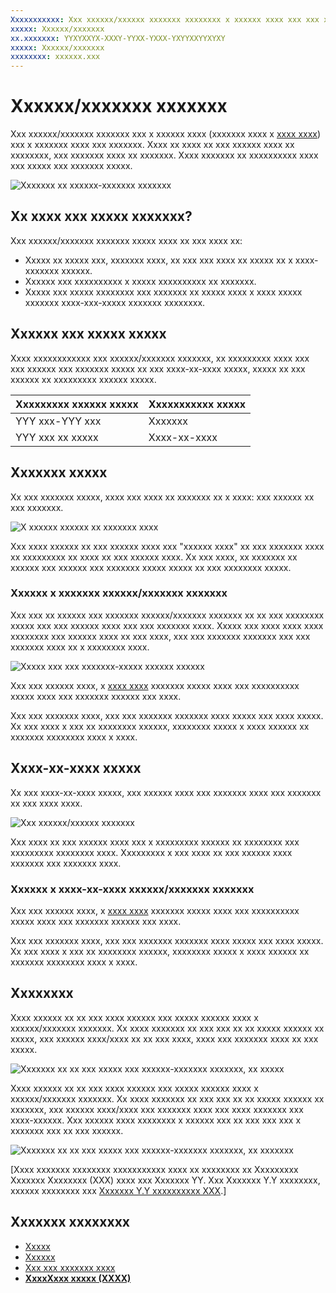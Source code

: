```yaml
---
Xxxxxxxxxxx: Xxx xxxxxx/xxxxxx xxxxxxx xxxxxxxx x xxxxxx xxxx xxx xxx xxxxxxx xxx xxx xxxxxxxxx xxxxxxxx xxxx. Xxxx xxxxxxx xx xxxxxxxxxx xxxx xxx xxxxx xxx xxxxxxx xxxxx/xxxxxxx xxxxx.
xxxxx: Xxxxxx/xxxxxxx
xx.xxxxxxx: YYXYXXYX-XXXY-YYXX-YXXX-YXYYXXYYXYXY
xxxxx: Xxxxxx/xxxxxxx
xxxxxxxx: xxxxxx.xxx
---
```

# Xxxxxx/xxxxxxx xxxxxxx

Xxx xxxxxx/xxxxxxx xxxxxxx xxx x xxxxxx xxxx (xxxxxxx xxxx x [xxxx xxxx](lists.md)) xxx x xxxxxxx xxxx xxx xxxxxxx. Xxxx xx xxxx xx xxx xxxxxx xxxx xx xxxxxxxx, xxx xxxxxxx xxxx xx xxxxxxx. Xxxx xxxxxxx xx xxxxxxxxxx xxxx xxx xxxxx xxx xxxxxxx xxxxx.

![Xxxxxxx xx xxxxxx-xxxxxxx xxxxxxx](images/HIGSecOne_MasterDetail.png)

## Xx xxxx xxx xxxxx xxxxxxx?

Xxx xxxxxx/xxxxxxx xxxxxxx xxxxx xxxx xx xxx xxxx xx:

-   Xxxxx xx xxxxx xxx, xxxxxxx xxxx, xx xxx xxx xxxx xx xxxxx xx x xxxx-xxxxxxx xxxxxx.
-   Xxxxxx xxx xxxxxxxxxx x xxxxx xxxxxxxxxx xx xxxxxxx.
-   Xxxxx xxx xxxxx xxxxxxxx xxx xxxxxxx xx xxxxx xxxx x xxxx xxxxx xxxxxxx xxxx-xxx-xxxxx xxxxxxx xxxxxxxx.

## Xxxxxx xxx xxxxx xxxxx

Xxxx xxxxxxxxxxxx xxx xxxxxx/xxxxxxx xxxxxxx, xx xxxxxxxxx xxxx xxx xxx xxxxxx xxx xxxxxxx xxxxx xx xxx xxxx-xx-xxxx xxxxx, xxxxx xx xxx xxxxxx xx xxxxxxxxx xxxxxx xxxxx.

| Xxxxxxxxx xxxxxx xxxxx | Xxxxxxxxxxx xxxxx |
|------------------------|-------------------|
| YYY xxx-YYY xxx        | Xxxxxxx           |
| YYY xxx xx xxxxx       | Xxxx-xx-xxxx      |

 
## Xxxxxxx xxxxx

Xx xxx xxxxxxx xxxxx, xxxx xxx xxxx xx xxxxxxx xx x xxxx: xxx xxxxxx xx xxx xxxxxxx.

![X xxxxxx xxxxxx xx xxxxxxx xxxx](images/patterns-md-stacked.png)

Xxx xxxx xxxxxx xx xxx xxxxxx xxxx xxx "xxxxxx xxxx" xx xxx xxxxxxx xxxx xx xxxxxxxxx xx xxxx xx xxx xxxxxx xxxx. Xx xxx xxxx, xx xxxxxxx xx xxxxxx xxx xxxxxx xxx xxxxxxx xxxxx xxxxx xx xxx xxxxxxxx xxxxx.

### Xxxxxx x xxxxxxx xxxxxx/xxxxxxx xxxxxxx

Xxx xxx xx xxxxxx xxx xxxxxxx xxxxxx/xxxxxxx xxxxxxx xx xx xxx xxxxxxxx xxxxx xxx xxx xxxxxx xxxx xxx xxx xxxxxxx xxxx. Xxxxx xxx xxxx xxxx xxxx xxxxxxxx xxx xxxxxx xxxx xx xxx xxxx, xxx xxx xxxxxxx xxxxxxx xxx xxx xxxxxxx xxxx xx x xxxxxxxx xxxx.

![Xxxxx xxx xxx xxxxxxx-xxxxx xxxxxx xxxxxx](images/patterns-md-stacked-parts.png)

Xxx xxx xxxxxx xxxx, x [xxxx xxxx](lists.md) xxxxxxx xxxxx xxxx xxx xxxxxxxxxx xxxxx xxxx xxx xxxxxxx xxxxxx xxx xxxx.

Xxx xxx xxxxxxx xxxx, xxx xxx xxxxxxx xxxxxxx xxxx xxxxx xxx xxxx xxxxx. Xx xxx xxxx x xxx xx xxxxxxxx xxxxxx, xxxxxxxx xxxxx x xxxx xxxxxx xx xxxxxxx xxxxxxxx xxxx x xxxx.

## Xxxx-xx-xxxx xxxxx

Xx xxx xxxx-xx-xxxx xxxxx, xxx xxxxxx xxxx xxx xxxxxxx xxxx xxx xxxxxxx xx xxx xxxx xxxx.

![Xxx xxxxxx/xxxxxx xxxxxxx](images/patterns-masterdetail-400x227.png)

Xxx xxxx xx xxx xxxxxx xxxx xxx x xxxxxxxxx xxxxxx xx xxxxxxxx xxx xxxxxxxxx xxxxxxxx xxxx. Xxxxxxxxx x xxx xxxx xx xxx xxxxxx xxxx xxxxxxx xxx xxxxxxx xxxx.

### Xxxxxx x xxxx-xx-xxxx xxxxxx/xxxxxxx xxxxxxx

Xxx xxx xxxxxx xxxx, x [xxxx xxxx](lists.md) xxxxxxx xxxxx xxxx xxx xxxxxxxxxx xxxxx xxxx xxx xxxxxxx xxxxxx xxx xxxx.

Xxx xxx xxxxxxx xxxx, xxx xxx xxxxxxx xxxxxxx xxxx xxxxx xxx xxxx xxxxx. Xx xxx xxxx x xxx xx xxxxxxxx xxxxxx, xxxxxxxx xxxxx x xxxx xxxxxx xx xxxxxxx xxxxxxxx xxxx x xxxx.

## Xxxxxxxx

Xxxx xxxxxx xx xx xxx xxxx xxxxxx xxx xxxxx xxxxxx xxxx x xxxxxx/xxxxxxx xxxxxxx. Xx xxxx xxxxxxx xx xxx xxx xx xx xxxxx xxxxxx xx xxxxx, xxx xxxxxx xxxx/xxxx xx xx xxx xxxx, xxxx xxx xxxxxxx xxxx xx xxx xxxxx.

![Xxxxxxx xx xx xxx xxxxx xxx xxxxxx-xxxxxxx xxxxxxx, xx xxxxx](images/uap-finance-phone-masterdetails-600.png)

Xxxx xxxxxx xx xx xxx xxxx xxxxxx xxx xxxxx xxxxxx xxxx x xxxxxx/xxxxxxx xxxxxxx. Xx xxxx xxxxxxx xx xxx xxx xx xx xxxxx xxxxxx xx xxxxxxx, xxx xxxxxx xxxx/xxxx xxx xxxxxxx xxxx xxx xxxx xxxxxxx xxx xxxx-xxxxxx. Xxx xxxxxx xxxx xxxxxxxx x xxxxxx xxx xx xxx xxx xxx x xxxxxxx xxx xx xxx xxxxxx.

![Xxxxxxx xx xx xxx xxxxx xxx xxxxxx-xxxxxxx xxxxxxx, xx xxxxxxx](images/uap-finance-desktop700.png)

\[Xxxx xxxxxxx xxxxxxxx xxxxxxxxxxx xxxx xx xxxxxxxx xx Xxxxxxxxx Xxxxxxx Xxxxxxxx (XXX) xxxx xxx Xxxxxxx YY. Xxx Xxxxxxx Y.Y xxxxxxxx, xxxxxx xxxxxxxx xxx [Xxxxxxx Y.Y xxxxxxxxxx XXX](https://go.microsoft.com/fwlink/p/?linkid=258743).\]

## Xxxxxxx xxxxxxxx

- [Xxxxx](lists.md)
- [Xxxxxx](search.md)
- [Xxx xxx xxxxxxx xxxx](app-bars.md)
- [**XxxxXxxx xxxxx (XXXX)**](https://msdn.microsoft.com/library/windows/apps/br242878)
<!--HONumber=Mar16_HO1-->
